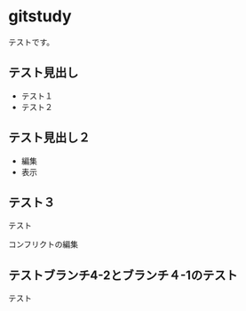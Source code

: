 # gitstudy
テストです。

テスト見出し
--------------------------------------

* テスト１
* テスト２

テスト見出し２
--------------------------------------

* 編集
* 表示

テスト３
--------------------------------------

テスト

コンフリクトの編集


テストブランチ4-2とブランチ４-1のテスト
--------------------------------------

テスト
